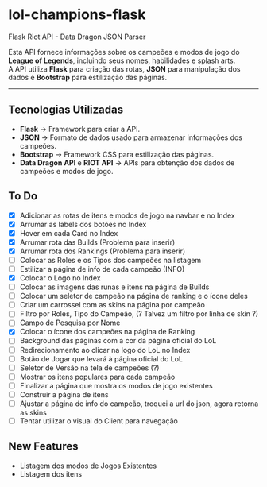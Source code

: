 # lol-champions-flask
Flask Riot API - Data Dragon JSON Parser

Esta API fornece informações sobre os campeões e modos de jogo do **League of Legends**, incluindo seus nomes, habilidades e splash arts.  
A API utiliza **Flask** para criação das rotas, **JSON** para manipulação dos dados e **Bootstrap** para estilização das páginas.

---

## Tecnologias Utilizadas

- **Flask** → Framework para criar a API.  
- **JSON** → Formato de dados usado para armazenar informações dos campeões.  
- **Bootstrap** → Framework CSS para estilização das páginas.  
- **Data Dragon API** e **RIOT API** → APIs para obtenção dos dados de campeões e modos de jogo.  

## To Do

- [X] Adicionar as rotas de itens e modos de jogo na navbar e no Index
- [X] Arrumar as labels dos botões no Index 
- [X] Hover em cada Card no Index
- [X] Arrumar rota das Builds (Problema para inserir)
- [X] Arrumar rota dos Rankings (Problema para inserir)
- [ ] Colocar as Roles e os Tipos dos campeões na listagem
- [ ] Estilizar a página de info de cada campeão (INFO)
- [X] Colocar o Logo no Index
- [ ] Colocar as imagens das runas e itens na página de Builds
- [ ] Colocar um seletor de campeão na página de ranking e o ícone deles
- [ ] Criar um carrossel com as skins na página por campeão
- [ ] Filtro por Roles, Tipo do Campeão, (? Talvez um filtro por linha de skin ?)
- [ ] Campo de Pesquisa por Nome
- [X] Colocar o ícone dos campeões na página de Ranking
- [ ] Background das páginas com a cor da página oficial do LoL
- [ ] Redirecionamento ao clicar na logo do LoL no Index
- [ ] Botão de Jogar que levará à página oficial do LoL
- [ ] Seletor de Versão na tela de campeões (?)
- [ ] Mostrar os itens populares para cada campeão
- [ ] Finalizar a página que mostra os modos de jogo existentes
- [ ] Construir a página de itens
- [ ] Ajustar a página de info do campeão, troquei a url do json, agora retorna as skins
- [ ] Tentar utilizar o visual do Client para navegação

## New Features
- Listagem dos modos de Jogos Existentes
- Listagem dos itens